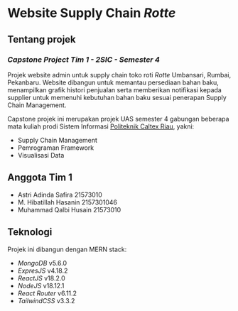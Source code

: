 # Website Supply Chain *Rotte*

## Tentang projek
### ***Capstone Project Tim 1 - 2SIC - Semester 4***

Projek website admin untuk supply chain toko roti *Rotte* Umbansari, Rumbai, Pekanbaru. Website dibangun untuk memantau persediaan bahan baku, menampilkan grafik histori penjualan serta memberikan notifikasi kepada supplier untuk memenuhi kebutuhan bahan baku sesuai penerapan Supply Chain Management.

Capstone projek ini merupakan projek UAS semester 4 gabungan beberapa mata kuliah prodi Sistem Informasi [Politeknik Caltex Riau](https://pcr.ac.id), yakni:
* Supply Chain Management
* Pemrograman Framework
* Visualisasi Data

## Anggota Tim 1
* Astri Adinda Safira 21573010
* M. Hibatillah Hasanin 2157301046
* Muhammad Qalbi Husain 21573010

## Teknologi 
Projek ini dibangun dengan MERN stack:
* *MongoDB* v5.6.0
* *ExpresJS* v4.18.2
* *ReactJS* v18.2.0
* *NodeJS* v18.12.1
* *React Router* v6.11.2
* *TailwindCSS* v3.3.2
